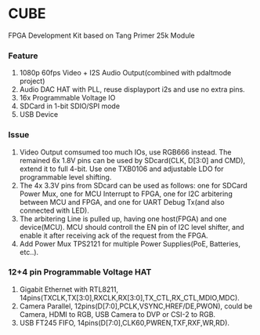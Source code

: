 # CUBE
FPGA Development Kit based on Tang Primer 25k Module

### Feature
1. 1080p 60fps Video + I2S Audio Output(combined with pdaltmode project)
2. Audio DAC HAT with PLL, reuse displayport i2s and use no extra pins.
3. 16x Programmable Voltage IO
4. SDCard in 1-bit SDIO/SPI mode
5. USB Device

### Issue
1. Video Output comsumed too much IOs, use RGB666 instead. The remained 6x 1.8V pins can be used by SDcard(CLK, D[3:0] and CMD), extend it to full 4-bit. Use one TXB0106 and adjustable LDO for programmable level shifting.
2. The 4x 3.3V pins from SDcard can be used as follows: one for SDCard Power Mux, one for MCU Interrupt to FPGA, one for I2C arbitering between MCU and FPGA, and one for UART Debug Tx(and also connected with LED).
3. The arbitering Line is pulled up, having one host(FPGA) and one device(MCU). MCU should controll the EN pin of I2C level shifter, and enable it after receiving ack of the request from the FPGA.
4. Add Power Mux TPS2121 for multiple Power Supplies(PoE, Batteries, etc..).

### 12+4 pin Programmable Voltage HAT
1. Gigabit Ethernet with RTL8211, 14pins(TXCLK,TX[3:0],RXCLK,RX[3:0],TX_CTL,RX_CTL,MDIO,MDC).
2. Camera Parallel, 12pins(D[7:0],PCLK,VSYNC,HREF/DE,PWON), could be Camera, HDMI to RGB, USB Camera to DVP or CSI-2 to RGB.
3. USB FT245 FIFO, 14pins(D[7:0],CLK60,PWREN,TXF,RXF,WR,RD).
